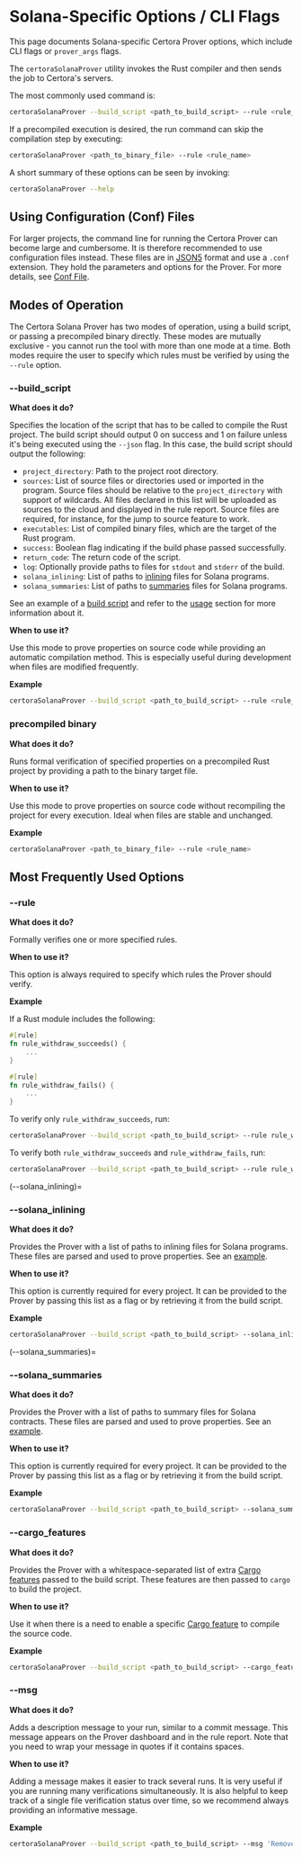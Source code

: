 # Solana-Specific Options / CLI Flags

This page documents Solana-specific Certora Prover options, which include CLI flags or ``prover_args`` flags.

The ``certoraSolanaProver`` utility invokes the Rust compiler and then sends the job to Certora's servers.

The most commonly used command is:

```bash
certoraSolanaProver --build_script <path_to_build_script> --rule <rule_name>
```

If a precompiled execution is desired, the run command can skip the compilation step by executing:

```bash
certoraSolanaProver <path_to_binary_file> --rule <rule_name>
```

A short summary of these options can be seen by invoking:
```bash
certoraSolanaProver --help
```

## Using Configuration (Conf) Files

For larger projects, the command line for running the Certora Prover can become large and cumbersome. It is therefore recommended to use configuration files instead.
These files are in [JSON5](https://json5.org/) format and use a ``.conf`` extension. They hold the parameters and options for the Prover.
For more details, see [Conf File](https://docs.certora.com/en/latest/docs/prover/cli/conf-file-api.html#conf-files).

## Modes of Operation

The Certora Solana Prover has two modes of operation, using a build script, or passing a precompiled binary directly.
These modes are mutually exclusive - you cannot run the tool with more than one mode at a time.
Both modes require the user to specify which rules must be verified by using the ``--rule`` option.

### --build_script

**What does it do?**

Specifies the location of the script that has to be called to compile the Rust project.
The build script should output 0 on success and 1 on failure unless it's being executed using the ``--json`` flag.
In this case, the build script should output the following:

- ``project_directory``: Path to the project root directory.
- ``sources``: List of source files or directories used or imported in the program. Source files should be relative to the ``project_directory`` with support of wildcards. All files declared in this list will be uploaded as sources to the cloud and displayed in the rule report. Source files are required, for instance, for the jump to source feature to work.
- ``executables``: List of compiled binary files, which are the target of the Rust program.
- ``success``: Boolean flag indicating if the build phase passed successfully.
- ``return_code``: The return code of the script.
- ``log``: Optionally provide paths to files for `stdout` and `stderr` of the build.
- ``solana_inlining``: List of paths to [inlining](#--solana_inlining) files for Solana programs.
- ``solana_summaries``: List of paths to [summaries](#--solana_summaries) files for Solana programs.

See an example of a [build script](https://github.com/Certora/SolanaExamples/blob/main/first_example/certora_build.py) and refer to the
[usage](./usage.md) section for more information about it.

**When to use it?**

Use this mode to prove properties on source code while providing an automatic compilation method. This is especially useful during development when files are modified frequently.

**Example**

```bash
certoraSolanaProver --build_script <path_to_build_script> --rule <rule_name>
```

### precompiled binary

**What does it do?**

Runs formal verification of specified properties on a precompiled Rust project by providing a path to the binary target file.

**When to use it?**

Use this mode to prove properties on source code without recompiling the project for every execution. Ideal when files are stable and unchanged.

**Example**

```bash
certoraSolanaProver <path_to_binary_file> --rule <rule_name>
```

## Most Frequently Used Options

### --rule

**What does it do?**

Formally verifies one or more specified rules.

**When to use it?**

This option is always required to specify which rules the Prover should verify.

**Example**

If a Rust module includes the following:
```rust
#[rule]
fn rule_withdraw_succeeds() {
    ...
}

#[rule]
fn rule_withdraw_fails() {
    ...
}
```

To verify only `rule_withdraw_succeeds`, run:
```bash
certoraSolanaProver --build_script <path_to_build_script> --rule rule_withdraw_succeeds
```

To verify both `rule_withdraw_succeeds` and `rule_withdraw_fails`, run:
```bash
certoraSolanaProver --build_script <path_to_build_script> --rule rule_withdraw_succeeds rule_withdraw_fails
```

(--solana_inlining)=
### --solana_inlining

**What does it do?**

Provides the Prover with a list of paths to inlining files for Solana programs.
These files are parsed and used to prove properties.
See an [example](https://github.com/Certora/SolanaExamples/blob/main/first_example/certora/inlining.txt).

**When to use it?**

This option is currently required for every project.
It can be provided to the Prover by passing this list as a flag or by retrieving it from the build script.

**Example**

```bash
certoraSolanaProver --build_script <path_to_build_script> --solana_inlining <path_to_inlining_file>  --rule <rule_name>
```

(--solana_summaries)=
### --solana_summaries

**What does it do?**

Provides the Prover with a list of paths to summary files for Solana contracts.
These files are parsed and used to prove properties.
See an [example](https://github.com/Certora/SolanaExamples/blob/main/first_example/certora/summaries.txt).

**When to use it?**

This option is currently required for every project.
It can be provided to the Prover by passing this list as a flag or by retrieving it from the build script.

**Example**

```bash
certoraSolanaProver --build_script <path_to_build_script> --solana_summaries <path_to_summaries_file> --rule <rule_name>
```

### --cargo_features

**What does it do?**

Provides the Prover with a whitespace-separated list of extra [Cargo features](https://doc.rust-lang.org/cargo/reference/features.html) passed to the build script.
These features are then passed to ``cargo`` to build the project.

**When to use it?**

Use it when there is a need to enable a specific [Cargo feature](https://doc.rust-lang.org/cargo/reference/features.html) to compile the source code.

**Example**

```bash
certoraSolanaProver --build_script <path_to_build_script> --cargo_features <feature_1> <feature_2> --rule <rule_name>
```

### --msg

**What does it do?**

Adds a description message to your run, similar to a commit message. This message appears on the Prover dashboard and in the rule report.
Note that you need to wrap your message in quotes if it contains spaces.

**When to use it?**

Adding a message makes it easier to track several runs. It is very useful if you are running many verifications simultaneously.
It is also helpful to keep track of a single file verification status over time, so we recommend always providing an informative message.

**Example**

```bash
certoraSolanaProver --build_script <path_to_build_script> --msg 'Removed an assertion' --rule <rule_name>
```
